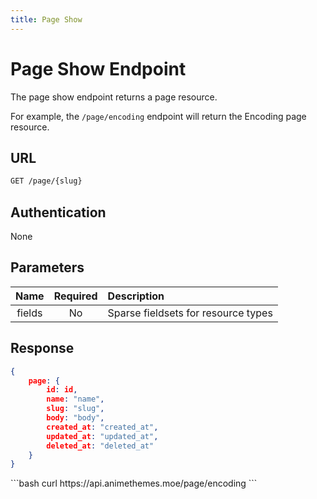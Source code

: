 ```yaml
---
title: Page Show
---
```


<Block>

# Page Show Endpoint

The page show endpoint returns a page resource.

For example, the `/page/encoding` endpoint will return the Encoding page resource.

## URL

```sh
GET /page/{slug}
```

## Authentication

None

## Parameters

| Name    | Required | Description                                             |
| :-----: | :------: | :------------------------------------------------------ |
| fields  | No       | Sparse fieldsets for resource types                     |

## Response

```json
{
    page: {
        id: id,
        name: "name",
        slug: "slug",
        body: "body",
        created_at: "created_at",
        updated_at: "updated_at",
        deleted_at: "deleted_at"
    }
}
```

<Example>

<CURL>
```bash
curl https://api.animethemes.moe/page/encoding
```
</CURL>

</Example>

</Block>